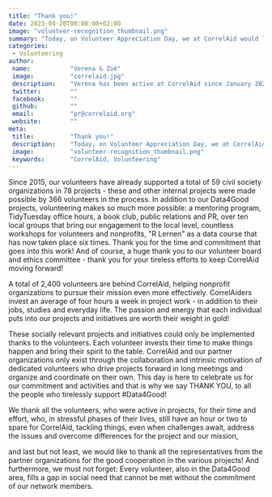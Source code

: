 ```yaml
---
title: "Thank you!"
date: 2023-04-20T00:00:00+02:00
image: "volunteer-recognition_thumbnail.png"
summary: "Today, on Volunteer Appreciation Day, we at CorrelAid would like to thank all of our volunteers who support our mission to use data to make the world a better place. Without your time and commitment, we would not be able to implement our projects and initiatives - thank you!"
categories:       
 - Volunteering
author: 
 name:           "Verena & Zoé"
 image:          "correlaid.jpg"
 description:    "Verena has been active at CorrelAid since January 2023 and supports the PR team in creating social media posts, with a special interest in educational content. Zoé is responsible for educational work at CorrelAid and has been active in the Local Chapter in Konstanz on a voluntary basis since 2018. The two share a great community love in all areas of CorrelAid!"
 twitter:        ""
 facebook:       ""
 github:         ""
 email:          "pr@correlaid.org"
 website:        ""
meta:
 title:          "Thank you!"
 description:    "Today, on Volunteer Appreciation Day, we at CorrelAid would like to thank all of our volunteers who support our mission to use data to make the world a better place. Without your time and commitment, we would not be able to implement our projects and initiatives - thank you!"
 image:          "volunteer-recognition_thumbnail.png"
 keywords:       "CorrelAid, Volunteering"
---
```


Since 2015, our volunteers have already supported a total of 59 civil society organizations in 78 projects - these and other internal projects were made possible by 366 volunteers in the process. In addition to our Data4Good projects, volunteering makes so much more possible: a mentoring program, TidyTuesday office hours, a book club, public relations and PR, over ten local groups that bring our engagement to the local level, countless workshops for volunteers and nonprofits, "R Lernen" as a data course that has now taken place six times. Thank you for the time and commitment that goes into this work! And of course, a huge thank you to our volunteer board and ethics committee - thank you for your tireless efforts to keep CorrelAid moving forward!

A total of 2,400 volunteers are behind CorrelAid, helping nonprofit organizations to pursue their mission even more effectively. CorrelAiders invest an average of four hours a week in project work - in addition to their jobs, studies and everyday life. The passion and energy that each individual puts into our projects and initiatives are worth their weight in gold!

These socially relevant projects and initiatives could only be implemented thanks to the volunteers. Each volunteer invests their time to make things happen and bring their spirit to the table. CorrelAid and our partner organizations only exist through the collaboration and intrinsic motivation of dedicated volunteers who drive projects forward in long meetings and organize and coordinate on their own. This day is here to celebrate us for our commitment and activities and that is why we say THANK YOU, to all the people who tirelessly support #Data4Good!

We thank all the volunteers,
who were active in projects, for their time and effort,
who, in stressful phases of their lives, still have an hour or two to spare for CorrelAid,
tackling things, even when challenges await,
address the issues and overcome differences for the project and our mission,

and last but not least, we would like to thank all the representatives from the partner organizations for the good cooperation in the various projects!
And furthermore, we must not forget: Every volunteer, also in the Data4Good area, fills a gap in social need that cannot be met without the commitment of our network members.


